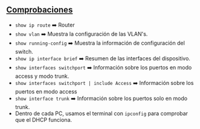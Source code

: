 ## [Comprobaciones](README.md)

- `show ip route` ➡️ Router
- `show vlan` ➡️ Muestra la configuración de las VLAN's.
- `show running-config` ➡️ Muestra la información de configuración del switch. 
- `show ip interface brief` ➡️ Resumen de las interfaces del dispositivo.
- `show interfaces switchport` ➡️ Información sobre los puertos en modo access y modo trunk.
- `show interfaces switchport | include Access` ➡️ Información sobre los puertos en modo access
- `show interface trunk` ➡️ Información sobre los puertos solo en modo trunk.
- Dentro de cada PC, usamos el terminal con `ipconfig` para comprobar que el DHCP funciona.
